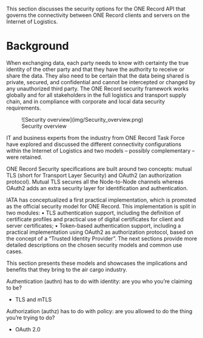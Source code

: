 This section discusses the security options for the ONE Record API that governs the connectivity between ONE Record clients and servers on the Internet of Logistics. 

# Background
When exchanging data, each party needs to know with certainty the true identity of the other party and that they have the authority to receive or share the data. They also need to be certain that the data being shared is private, secured, and confidential and cannot be intercepted or changed by any unauthorized third party. The ONE Record security framework works globally and for all stakeholders in the full logistics and transport supply chain, and in compliance with corporate and local data security requirements.



<figure markdown>
  ![Security overview](img/Security_overview.png)
  <figcaption>Security overview</figcaption>
</figure>

IT and business experts from the industry  from ONE Record Task Force have explored and discussed the different connectivity configurations within the Internet of Logistics and two models – possibly complementary – were retained. 

ONE Record Security specifications are built around two concepts: mutual TLS (short for Transport Layer Security) and OAuth2 (an authorization protocol). Mutual TLS secures all the Node-to-Node channels whereas OAuth2 adds an extra security layer for identification and authentication.

IATA has conceptualized a first practical implementation, which is promoted as the official security model for ONE Record. This implementation is split in two modules:
•	TLS authentication support, including the definition of certificate profiles and practical use of digital certificates for client and server certificates;
•	Token-based authentication support, including a practical implementation using OAuth2 as authorization protocol, based on the concept of a “Trusted Identity Provider”.
The next sections provide more detailed descriptions on the chosen security models and common use cases.

This section presents these models and showcases the implications and benefits that they bring to the air cargo industry.

Authentication (authn) has to do with identity: are you who you’re claiming to be?
- TLS and mTLS

Authorization (authz) has to do with policy: are you allowed to do the thing you’re trying to do?
- OAuth 2.0